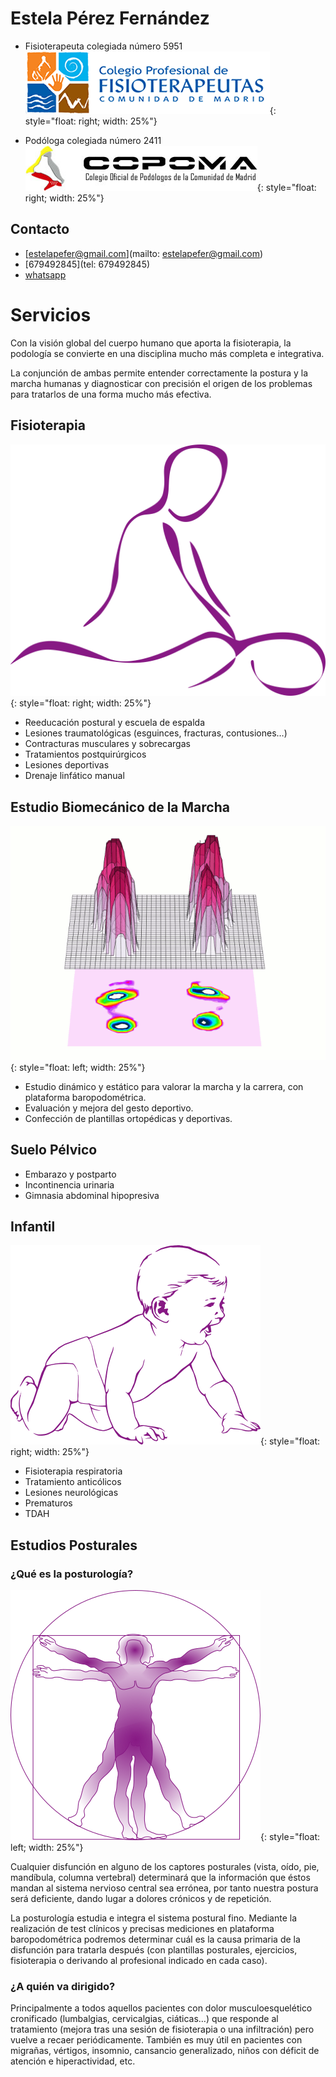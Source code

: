 # Estela Pérez Fernández

* Fisioterapeuta colegiada número 5951
![fisio](images/logo-cfisiomad.png){: style="float: right; width: 25%"}

* Podóloga colegiada número 2411
![podo](images/colegio_podo.jpg){: style="float: right; width: 25%"}

## Contacto

* [estelapefer@gmail.com](mailto: estelapefer@gmail.com)
* [679492845](tel: 679492845)
* [whatsapp](https://wa.me/679492845)

# Servicios

Con la visión global del cuerpo humano que aporta la fisioterapia, la podología se convierte en una disciplina mucho más completa e integrativa.

La conjunción de ambas permite entender correctamente la postura y la marcha humanas y diagnosticar con precisión el origen de los problemas para tratarlos de una forma mucho más efectiva.

## Fisioterapia

![masaje](images/massage-line-art_left.png){: style="float: right; width: 25%"}

* Reeducación postural y escuela de espalda
* Lesiones traumatológicas (esguinces, fracturas, contusiones…)
* Contracturas musculares y sobrecargas
* Tratamientos postquirúrgicos
* Lesiones deportivas
* Drenaje linfático manual

## Estudio Biomecánico de la Marcha

![pisada](images/pie_1.gif){: style="float: left; width: 25%"}

* Estudio dinámico y estático para valorar la marcha y la carrera, con plataforma baropodométrica.
* Evaluación y mejora del gesto deportivo.
* Confección de plantillas ortopédicas y deportivas.

## Suelo Pélvico

* Embarazo y postparto
* Incontinencia urinaria
* Gimnasia abdominal hipopresiva

## Infantil

![infantil](images/kotik-baby-01.svg.png){: style="float: right; width: 25%"}

* Fisioterapia respiratoria
* Tratamiento anticólicos
* Lesiones neurológicas
* Prematuros
* TDAH

## Estudios Posturales

### ¿Qué es la posturología?

![masaje](images/vitruvian-man.svg.png){: style="float: left; width: 25%"}

Cualquier disfunción en alguno de los captores posturales (vista, oído, pie, mandíbula, columna vertebral) determinará que la información que éstos mandan al sistema nervioso central  sea errónea, por tanto nuestra postura será deficiente, dando lugar a dolores crónicos y de repetición.

La posturología estudia e integra el sistema postural fino. 
Mediante la realización de test clínicos y precisas mediciones en plataforma baropodométrica podremos determinar cuál es la causa primaria de la disfunción para tratarla después (con plantillas posturales, ejercicios, fisioterapia o derivando al profesional indicado en cada caso).

### ¿A quién va dirigido?

Principalmente a todos aquellos pacientes con dolor musculoesquelético cronificado (lumbalgias, cervicalgias, ciáticas…) que responde al tratamiento (mejora tras una sesión de fisioterapia o una infiltración) pero vuelve a recaer periódicamente. También es muy útil en pacientes con migrañas, vértigos, insomnio, cansancio generalizado, niños con déficit de atención e hiperactividad, etc.
